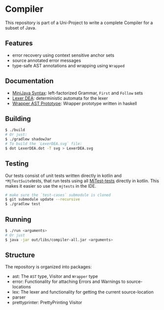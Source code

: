 # Compiler

This repository is part of a Uni-Project to write a complete Compiler for a
subset of Java.

## Features

- error recovery using context sensitive anchor sets
- source annotated error messages
- type-safe AST annotations and wrapping using `Wrapped`

## Documentation

- [MiniJava Syntax](./docs/parser/MiniJava%20Syntax.md): left-factorized Grammar, `First` and `Follow` sets
- [Lexer DEA](./docs/LexerDEA.svg): deterministic automata for the lexer
- [Wrapper AST Prototype](./docs/parser/WrappedAstPrototype.hs): Wrapper prototype written in haskell

## Building

```bash
$ ./build
# Or just:
$ ./gradlew shadowJar
# To build the `LexerDEA.svg` file:
$ dot LexerDEA.dot -T svg > LexerDEA.svg
```

## Testing

Our tests consist of unit tests written directly in kotlin and `*MjTestSuite`tests, that
run tests using all [MjTest-tests](https://git.scc.kit.edu/IPDSnelting/mjtest-tests) directly in kotlin.
This makes it easier so use the `mjtests` in the IDE.

```bash
# make sure the `test-cases` submodule is cloned
$ git submodule update --recursive
$ ./gradlew test
```

## Running

```bash
$ ./run <arguments>
# Or just
$ java -jar out/libs/compiler-all.jar <arguments>
```


## Structure

The repository is organized into packages:
- ast: The `AST` type, Visitor and `Wrapper` type
- error: Functionality for attaching Errors and Warnings to source-locations
- lex: The lexer and functionality for getting the current source-location
- parser
- prettyprinter: PrettyPrinting Visitor